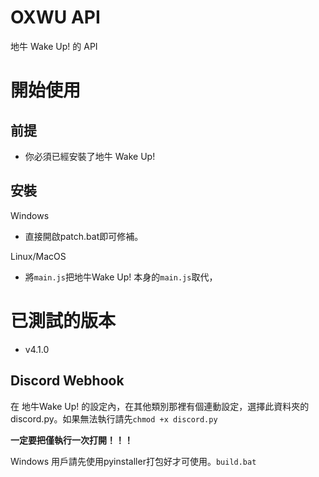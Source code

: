 # OXWU API
地牛 Wake Up! 的 API
# 開始使用
## 前提
* 你必須已經安裝了地牛 Wake Up!
## 安裝
Windows
* 直接開啟patch.bat即可修補。

Linux/MacOS
* 將`main.js`把地牛Wake Up! 本身的`main.js`取代，
# 已測試的版本
* v4.1.0
## Discord Webhook
在 地牛Wake Up! 的設定內，在其他類別那裡有個連動設定，選擇此資料夾的discord.py。如果無法執行請先`chmod +x discord.py`

**一定要把僅執行一次打開！！！**

Windows 用戶請先使用pyinstaller打包好才可使用。`build.bat`